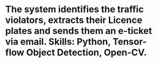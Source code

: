 # The system identifies the traffic violators, extracts their Licence plates and sends them an e-ticket via email. Skills: Python, Tensor-flow Object Detection, Open-CV.

